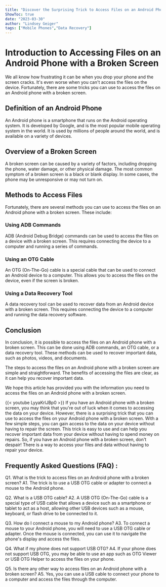 ```yaml
---
title: "Discover the Surprising Trick to Access Files on an Android Phone with a Broken Screen!"
ShowToc: true 
date: "2023-03-30"
author: "Lindsey Geiger" 
tags: ["Mobile Phones","Data Recovery"]
---
```

# Introduction to Accessing Files on an Android Phone with a Broken Screen

We all know how frustrating it can be when you drop your phone and the screen cracks. It's even worse when you can't access the files on the device. Fortunately, there are some tricks you can use to access the files on an Android phone with a broken screen. 

## Definition of an Android Phone

An Android phone is a smartphone that runs on the Android operating system. It is developed by Google, and is the most popular mobile operating system in the world. It is used by millions of people around the world, and is available on a variety of devices.

## Overview of a Broken Screen

A broken screen can be caused by a variety of factors, including dropping the phone, water damage, or other physical damage. The most common symptom of a broken screen is a black or blank display. In some cases, the phone may be unresponsive or may not turn on.

## Methods to Access Files

Fortunately, there are several methods you can use to access the files on an Android phone with a broken screen. These include:

### Using ADB Commands

ADB (Android Debug Bridge) commands can be used to access the files on a device with a broken screen. This requires connecting the device to a computer and running a series of commands.

### Using an OTG Cable

An OTG (On-The-Go) cable is a special cable that can be used to connect an Android device to a computer. This allows you to access the files on the device, even if the screen is broken.

### Using a Data Recovery Tool

A data recovery tool can be used to recover data from an Android device with a broken screen. This requires connecting the device to a computer and running the data recovery software.

## Conclusion

In conclusion, it is possible to access the files on an Android phone with a broken screen. This can be done using ADB commands, an OTG cable, or a data recovery tool. These methods can be used to recover important data, such as photos, videos, and documents. 

The steps to access the files on an Android phone with a broken screen are simple and straightforward. The benefits of accessing the files are clear, as it can help you recover important data. 

We hope this article has provided you with the information you need to access the files on an Android phone with a broken screen.

{{< youtube LyyaKrlJBp0 >}} 
If you have an Android phone with a broken screen, you may think that you're out of luck when it comes to accessing the data on your device. However, there is a surprising trick that you can use to access the files on your Android phone with a broken screen. With a few simple steps, you can gain access to the data on your device without having to repair the screen. This trick is easy to use and can help you recover important data from your device without having to spend money on repairs. So, if you have an Android phone with a broken screen, don't despair! There is a way to access your files and data without having to repair your device.

## Frequently Asked Questions (FAQ) :
Q1. What is the trick to access files on an Android phone with a broken screen?
A1. The trick is to use a USB OTG cable or adapter to connect a mouse to the Android phone.

Q2. What is a USB OTG cable?
A2. A USB OTG (On-The-Go) cable is a special type of USB cable that allows a device such as a smartphone or tablet to act as a host, allowing other USB devices such as a mouse, keyboard, or flash drive to be connected to it.

Q3. How do I connect a mouse to my Android phone?
A3. To connect a mouse to your Android phone, you will need to use a USB OTG cable or adapter. Once the mouse is connected, you can use it to navigate the phone's display and access the files.

Q4. What if my phone does not support USB OTG?
A4. If your phone does not support USB OTG, you may be able to use an app such as OTG Viewer or USB OTG Helper to access the files on your phone.

Q5. Is there any other way to access files on an Android phone with a broken screen?
A5. Yes, you can use a USB cable to connect your phone to a computer and access the files through the computer.


